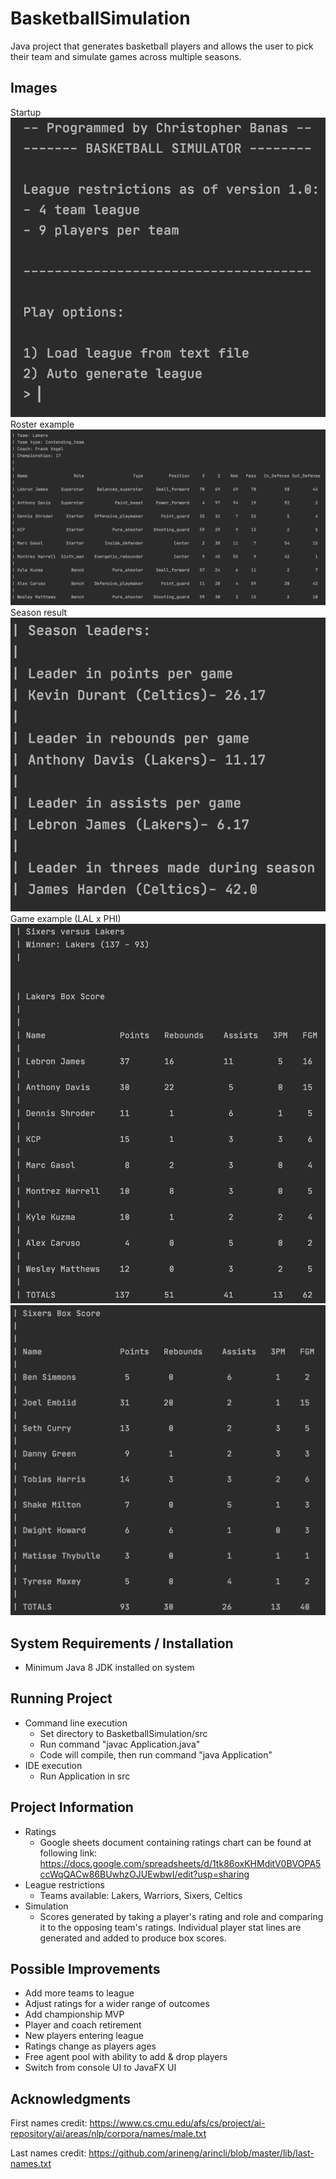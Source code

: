 # BasketballSimulation
Java project that generates basketball players and allows the user to pick 
their team and simulate games across multiple seasons.

## Images
Startup
![startup](images/startup.png)
Roster example
![roster](images/roster.png)
Season result
![result](images/seasonResult.png)
Game example (LAL x PHI)
![lakers](images/lakeGame.png)
![sixers](images/sixerGame.png)
## System Requirements / Installation
- Minimum Java 8 JDK installed on system

## Running Project
- Command line execution
    - Set directory to BasketballSimulation/src
    - Run command "javac Application.java"
    - Code will compile, then run command "java Application"
- IDE execution
    - Run Application in src
    
## Project Information
- Ratings
    - Google sheets document containing ratings chart can be found
    at following link: https://docs.google.com/spreadsheets/d/1tk86oxKHMditV0BVOPA5ccWqQACw86BUwhzOJUEwbwI/edit?usp=sharing
- League restrictions
    - Teams available: Lakers, Warriors, Sixers, Celtics
- Simulation
    - Scores generated by taking a player's rating and role and comparing it to
    the opposing team's ratings. Individual player stat lines are generated and added to
    produce box scores.

## Possible Improvements
- Add more teams to league
- Adjust ratings for a wider range of outcomes
- Add championship MVP
- Player and coach retirement
- New players entering league
- Ratings change as players ages
- Free agent pool with ability to add & drop players
- Switch from console UI to JavaFX UI

## Acknowledgments
First names credit:
https://www.cs.cmu.edu/afs/cs/project/ai-repository/ai/areas/nlp/corpora/names/male.txt

Last names credit:
https://github.com/arineng/arincli/blob/master/lib/last-names.txt

